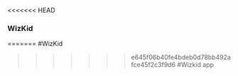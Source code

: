 <<<<<<< HEAD
### WizKid
=======
#WizKid
>>>>>>> e645f06b40fe4bdeb0d78bb492afce45f2c3f9d6
#Wizkid app 